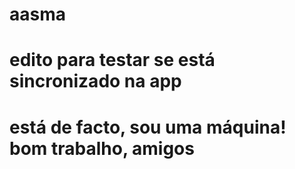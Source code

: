 # aasma
# edito para testar se está sincronizado na app
# está de facto, sou uma máquina! bom trabalho, amigos